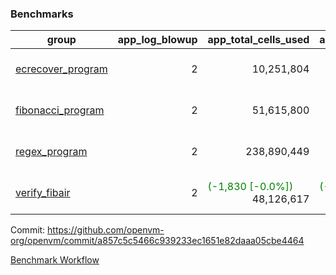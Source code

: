### Benchmarks
| group | app_log_blowup | app_total_cells_used | app_total_cycles | app_total_proof_time_ms | leaf_log_blowup | leaf_total_cells_used | leaf_total_cycles | leaf_total_proof_time_ms | max_segment_length | instance | alloc |
|---|---|---|---|---|---|---|---|---|---|---|---|
| [ ecrecover_program ](https://github.com/openvm-org/openvm/blob/benchmark-results/benchmarks-pr/1054/individual/ecrecover-a857c5c5466c939233ec1651e82daaa05cbe4464.md) | <div style='text-align: right'> 2 </div>  | <div style='text-align: right'> 10,251,804 </div>  | <div style='text-align: right'> 195,066 </div>  | <span style='color: red'>(+123.0 [+6.4%])</span><div style='text-align: right'> 2,058.0 </div>  | <div style='text-align: right'> - </div>  | <div style='text-align: right'> - </div>  | <div style='text-align: right'> - </div>  | <div style='text-align: right'> - </div>  | 1048476 | 64cpu-linux-arm64 | mimalloc |
| [ fibonacci_program ](https://github.com/openvm-org/openvm/blob/benchmark-results/benchmarks-pr/1054/individual/fibonacci-a857c5c5466c939233ec1651e82daaa05cbe4464.md) | <div style='text-align: right'> 2 </div>  | <div style='text-align: right'> 51,615,800 </div>  | <div style='text-align: right'> 3,000,274 </div>  | <span style='color: red'>(+39.0 [+0.7%])</span><div style='text-align: right'> 5,535.0 </div>  | <div style='text-align: right'> - </div>  | <div style='text-align: right'> - </div>  | <div style='text-align: right'> - </div>  | <div style='text-align: right'> - </div>  | 1048476 | 64cpu-linux-arm64 | mimalloc |
| [ regex_program ](https://github.com/openvm-org/openvm/blob/benchmark-results/benchmarks-pr/1054/individual/regex-a857c5c5466c939233ec1651e82daaa05cbe4464.md) | <div style='text-align: right'> 2 </div>  | <div style='text-align: right'> 238,890,449 </div>  | <div style='text-align: right'> 8,381,808 </div>  | <span style='color: red'>(+212.0 [+1.2%])</span><div style='text-align: right'> 17,305.0 </div>  | <div style='text-align: right'> - </div>  | <div style='text-align: right'> - </div>  | <div style='text-align: right'> - </div>  | <div style='text-align: right'> - </div>  | 1048476 | 64cpu-linux-arm64 | mimalloc |
| [ verify_fibair ](https://github.com/openvm-org/openvm/blob/benchmark-results/benchmarks-pr/1054/individual/verify_fibair-a857c5c5466c939233ec1651e82daaa05cbe4464.md) | <div style='text-align: right'> 2 </div>  | <span style='color: green'>(-1,830 [-0.0%])</span><div style='text-align: right'> 48,126,617 </div>  | <span style='color: green'>(-184 [-0.0%])</span><div style='text-align: right'> 397,156 </div>  | <span style='color: green'>(-43.0 [-1.4%])</span><div style='text-align: right'> 3,131.0 </div>  | <div style='text-align: right'> - </div>  | <div style='text-align: right'> - </div>  | <div style='text-align: right'> - </div>  | <div style='text-align: right'> - </div>  | 1048476 | 64cpu-linux-arm64 | mimalloc |


Commit: https://github.com/openvm-org/openvm/commit/a857c5c5466c939233ec1651e82daaa05cbe4464

[Benchmark Workflow](https://github.com/openvm-org/openvm/actions/runs/12345064233)
